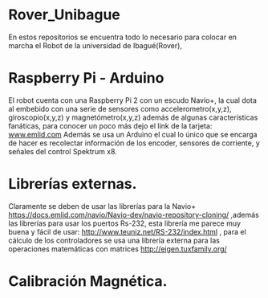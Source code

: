 # Rover_Unibague

En estos repositorios se encuentra todo lo necesario para colocar en marcha el Robot de la universidad de Ibagué(Rover),  



# Raspberry Pi - Arduino

El robot cuenta con una Raspberry Pi 2 con un escudo Navio+, la cual dota al embebido con una serie de sensores como accelerometro(x,y,z), giroscopio(x,y,z) y magnetómetro(x,y,z) además de algunas características fanáticas, para conocer un poco más dejo el link de la tarjeta: www.emlid.com
Además se usa un Arduino el cual lo único que se encarga de hacer es recolectar información de los encoder, sensores de corriente, y señales del control Spektrum x8.

# Librerías externas.

Claramente se deben de usar las librerías para la Navio+ https://docs.emlid.com/navio/Navio-dev/navio-repository-cloning/  ,además las librerías para usar los puertos Rs-232, esta librería me parece muy buena y fácil de usar: http://www.teuniz.net/RS-232/index.html , para el cálculo de los controladores se usa una librería externa para las operaciones matemáticas con matrices http://eigen.tuxfamily.org/ 

# Calibración Magnética.


 


